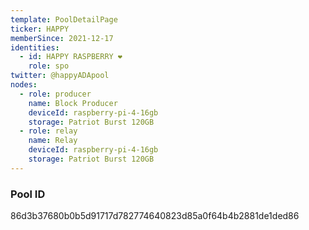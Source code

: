 ```yaml
---
template: PoolDetailPage
ticker: HAPPY
memberSince: 2021-12-17
identities:
  - id: HAPPY RASPBERRY ❤️
    role: spo
twitter: @happyADApool
nodes:
  - role: producer
    name: Block Producer
    deviceId: raspberry-pi-4-16gb
    storage: Patriot Burst 120GB
  - role: relay
    name: Relay
    deviceId: raspberry-pi-4-16gb
    storage: Patriot Burst 120GB
---
```


### Pool ID

86d3b37680b0b5d91717d782774640823d85a0f64b4b2881de1ded86
